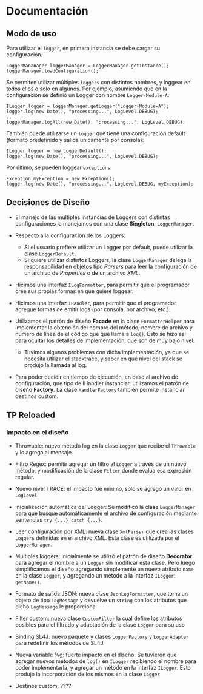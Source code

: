 # Documentación #

## Modo de uso ##

Para utilizar el `logger`, en primera instancia se debe cargar su configuración.

    LoggerMananager loggerManager = LoggerManager.getInstance();
    loggerManager.loadConfiguration();

Se permiten utilizar múltiples `loggers` con distintos nombres, y loggear en todos ellos o solo en algunos. Por ejemplo, asumiendo que en la configuración se definió un Logger con nombre `Logger-Module-A`:
   
    ILogger logger = loggerManager.getLogger("Logger-Module-A");
    logger.log(new Date(), "processing...", LogLevel.DEBUG);
	....
	loggerManager.logAll(new Date(), "processing...", LogLevel.DEBUG);

También puede utilizarse un `logger` que tiene una configuración default (formato predefinido y salida únicamente por consola):

	ILogger logger = new LoggerDefault();
	logger.log(new Date(), "processing...", LogLevel.DEBUG);

Por último, se pueden loggear `exceptions`:

	Exception myException = new Exception();
	logger.log(new Date(), "processing...", LogLevel.DEBUG, myException);

## Decisiones de Diseño ##

- El manejo de las múltiples instancias de Loggers con distintas configuraciones la manejamos con una clase **Singleton**, `LoggerManager`. 

- Respecto a la configuración de los Loggers:
	- Si el usuario prefiere utilizar un Logger por default, puede utilizar la clase `LoggerDefault`.
	- Si quiere utilizar distintos Loggers, la clase `LoggerManager` delega la responsabilidad en objetos tipo 
*Parsers* para leer la configuración de un archivo de *Properties* o de un archivo *XML*.

- Hicimos una interfaz `ILogFormatter`, para permitir que el programador cree sus propias formas en que quiere loggear.

- Hicimos una interfaz `IHandler`, para permitir que el programador agregue formas de emitir logs (por consola, por archivo, etc.).

- Utilizamos el patrón de diseño **Facade** en la clase `FormatterHelper` para implementar la obtención del nombre del método, nombre de archivo y número de línea de el código que que llama a `log()`. Esto se hizo así para ocultar los detalles de implementación, que son de muy bajo nivel. 
	- Tuvimos algunos problemas con dicha implementación, ya que se necesita utilizar el stacktrace, y saber en qué nivel del stack se produjo la llamada al log.

-  Para poder decidir en tiempo de ejecución, en base al archivo de configuración, que tipo de IHandler instanciar, utilizamos el patrón de diseño **Factory**. La clase `HandlerFactory` también permite instanciar destinos custom.


## TP Reloaded ##

### Impacto en el diseño ###

- Throwable: nuevo método log en la clase `Logger` que recibe el `Throwable` y lo agrega al mensaje.

- Filtro Regex: permitir agregar un filtro al `Logger` a través de un nuevo método, y modificación de la clase `Filter` donde evalua esa expresión regular.

- Nuevo nivel TRACE: el impacto fue mínimo, sólo se agregó un valor en `LogLevel`.

- Inicialización automática del Logger: Se modificó la clase `LoggerManager` para que busque automáticamente el archivo de configuración mediante sentencias `try {...} catch {...}`.

- Leer configuración por XML: nueva clase `XmlParser` que crea las clases `Logger`s definidas en el archivo XML. Esta clase es utilizada por el `LoggerManager`.

- Multiples loggers: Inicialmente se utilizó el patrón de diseño **Decorator** para agregar el nombre a un `Logger` sin modificar esta clase. Pero luego simplificamos el diseño agregando simplemente un nuevo atributo `name` en la clase `Logger`, y agregando un método a la interfaz `ILogger`: `getName()`.

- Formato de salida JSON: nueva clase `JsonLogFormatter`, que toma un objeto de tipo `LogMessage` y devuelve un `string` con los atributos que dicho `LogMessage` le proporciona.

- Filter custom: nueva clase `CustomFilter` la cual define los atributos posibles para el filtrado y adaptación de la clase `Logger` para su uso

- Binding SL4J: nuevo paquete y clases `LoggerFactory` y `LoggerAdapter` para redefinir los métodos de SL4J

- Nueva variable %g: fuerte impacto en el diseño. Se tuvieron que agregar nuevos métodos de `log()` en `ILogger` recibiendo el nombre para poder implementarla, y agregar un método en la interfaz `ILogger`. Esto produjo la incorporación de los mismos en la clase `Logger`

- Destinos custom: ????
